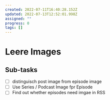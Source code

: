 ```yaml
---
created: 2022-07-11T16:40:28.152Z
updated: 2022-07-13T12:52:01.998Z
assigned: ""
progress: 0
tags: []
---
```


# Leere Images

## Sub-tasks

- [ ] distinguisch post image from episode image
- [ ] Use Series / Podcast Image fpr Episode
- [ ] Find out whether episodes need imgae in RSS
